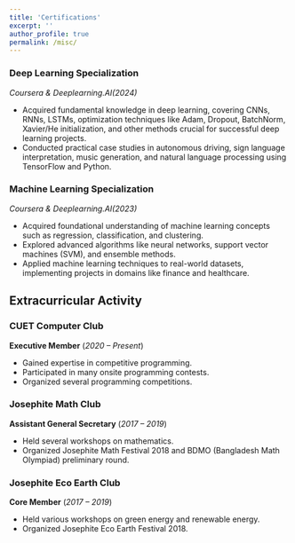 ```yaml
---
title: 'Certifications'
excerpt: ''
author_profile: true
permalink: /misc/
---
```



<!-- ##  -->

### Deep Learning Specialization
*Coursera & Deeplearning.AI(2024)*  
- Acquired fundamental knowledge in deep learning, covering CNNs, RNNs, LSTMs, optimization techniques like Adam, Dropout, BatchNorm, Xavier/He initialization, and other methods crucial for successful deep learning projects.
- Conducted practical case studies in autonomous driving, sign language interpretation, music generation, and natural language processing using TensorFlow and Python.

### Machine Learning Specialization
*Coursera & Deeplearning.AI(2023)* 
- Acquired foundational understanding of machine learning concepts such as regression, classification, and clustering.
- Explored advanced algorithms like neural networks, support vector machines (SVM), and ensemble methods.
- Applied machine learning techniques to real-world datasets, implementing projects in domains like finance and healthcare.


## Extracurricular Activity

### CUET Computer Club
**Executive Member**  (*2020 – Present*)
- Gained expertise in competitive programming.
- Participated in many onsite programming contests.
- Organized several programming competitions.

### Josephite Math Club
**Assistant General Secretary**  (*2017 – 2019*)
- Held several workshops on mathematics.
- Organized Josephite Math Festival 2018 and BDMO (Bangladesh Math Olympiad) preliminary round.

### Josephite Eco Earth Club 
**Core Member**  (*2017 – 2019*)
- Held various workshops on green energy and renewable energy.
- Organized Josephite Eco Earth Festival 2018.
